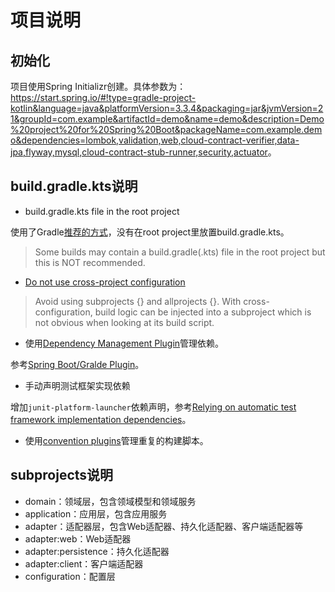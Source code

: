 # 项目说明

## 初始化

项目使用Spring Initializr创建。具体参数为：<https://start.spring.io/#!type=gradle-project-kotlin&language=java&platformVersion=3.3.4&packaging=jar&jvmVersion=21&groupId=com.example&artifactId=demo&name=demo&description=Demo%20project%20for%20Spring%20Boot&packageName=com.example.demo&dependencies=lombok,validation,web,cloud-contract-verifier,data-jpa,flyway,mysql,cloud-contract-stub-runner,security,actuator>。

## build.gradle.kts说明

- build.gradle.kts file in the root project

使用了Gradle[推荐的方式](https://docs.gradle.org/current/userguide/gradle_directories.html)，没有在root project里放置build.gradle.kts。

> Some builds may contain a build.gradle(.kts) file in the root project but this is NOT recommended.

- [Do not use cross-project configuration](https://docs.gradle.org/current/userguide/sharing_build_logic_between_subprojects.html#sec:convention_plugins_vs_cross_configuration)

> Avoid using subprojects {} and allprojects {}. 
> With cross-configuration, build logic can be injected into a subproject which is not obvious when looking at its build script.

- 使用[Dependency Management Plugin](https://docs.spring.io/dependency-management-plugin/docs/current/reference/html/)管理依赖。

参考[Spring Boot/Gralde Plugin](https://docs.spring.io/spring-boot/gradle-plugin/managing-dependencies.html)。

- 手动声明测试框架实现依赖

增加`junit-platform-launcher`依赖声明，参考[Relying on automatic test framework implementation dependencies](https://docs.gradle.org/8.10/userguide/upgrading_version_8.html#test_framework_implementation_dependencies)。

- 使用[convention plugins](https://docs.gradle.org/current/userguide/sharing_build_logic_between_subprojects.html)管理重复的构建脚本。

## subprojects说明

- domain：领域层，包含领域模型和领域服务
- application：应用层，包含应用服务
- adapter：适配器层，包含Web适配器、持久化适配器、客户端适配器等
- adapter:web：Web适配器
- adapter:persistence：持久化适配器
- adapter:client：客户端适配器
- configuration：配置层

